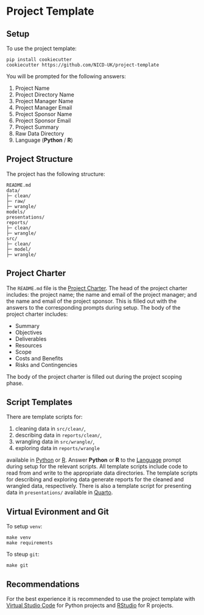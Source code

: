 # Project Template

## Setup

To use the project template:

```
pip install cookiecutter
cookiecutter https://github.com/NICD-UK/project-template
```

You will be prompted for the following answers:

1. Project Name
2. Project Directory Name
3. Project Manager Name
4. Project Manager Email
5. Project Sponsor Name
6. Project Sponsor Email
7. Project Summary
8. <a name="raw-data-directory">Raw Data Directory</a>
9. <a name="language">Language</a> (**Python** / **R**)

## Project Structure

The project has the following structure:

```
README.md
data/
├─ clean/
├─ raw/
├─ wrangle/
models/
presentations/
reports/
├─ clean/
├─ wrangle/
src/
├─ clean/
├─ model/
├─ wrangle/
```

## Project Charter

The `README.md` file is the [Project Charter](https://en.wikipedia.org/wiki/Project_charter). The head of the project charter includes: the project name; the name and email of the project manager; and the name and email of the project sponsor. This is filled out with the answers to the corresponding prompts during setup. The body of the project charter includes:

- Summary
- Objectives
- Deliverables
- Resources
- Scope
- Costs and Benefits
- Risks and Contingencies

The body of the project charter is filled out during the project scoping phase.

## Script Templates

There are template scripts for:

1. cleaning data in `src/clean/`,
2. describing data in `reports/clean/`,
3. wrangling data in `src/wrangle/`,
4. exploring data in `reports/wrangle`

available in [Python](https://www.python.org) or [R](https://www.r-project.org). Answer **Python** or **R** to the [Language](#language) prompt during setup for the relevant scripts. All template scripts include code to read from and write to the appropriate data directories. The template scripts for describing and exploring data generate reports for the cleaned and wrangled data, respectively. There is also a template script for presenting data in `presentations/` available in [Quarto](https://quarto.org).

## Virtual Evironment and Git

To setup `venv`:

```
make venv
make requirements
```

To steup `git`:

```
make git
```

## Recommendations

For the best experience it is recommended to use the project template with [Virtual Studio Code](https://code.visualstudio.com) for Python projects and [RStudio](https://posit.co/products/open-source/rstudio/) for R projects. 